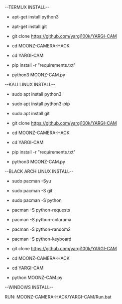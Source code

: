 --TERMUX INSTALL--
* apt-get install python3

* apt-get install git

* git clone https://github.com/yargi100k/YARGI-CAM

* cd MOONZ-CAMERA-HACK

* cd YARGI-CAM

* pip install -r "requirements.txt"

* python3 MOONZ-CAM.py

--KALI LINUX INSTALL--

* sudo apt install python3

* sudo apt install python3-pip

* sudo apt install git

* git clone https://github.com/yargi100k/YARGI-CAM

* cd MOONZ-CAMERA-HACK

* cd YARGI-CAM

* pip install -r "requirements.txt"

* python3 MOONZ-CAM.py

--BLACK ARCH LINUX INSTALL--

* sudo pacman -Syu

* sudo pacman -S git

* sudo pacman -S python

* pacman -S python-requests

* pacman -S python-colorama

* pacman -S python-random2

* pacman -S python-keyboard

* git clone https://github.com/yargi100k/YARGI-CAM

* cd MOONZ-CAMERA-HACK

* cd YARGI-CAM

* python MOONZ-CAM.py


--WINDOWS INSTALL--

RUN: MOONZ-CAMERA-HACK/YARGI-CAM/Run.bat
